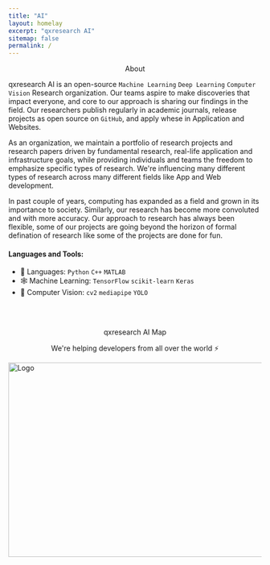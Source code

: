 ```yaml
---
title: "AI"
layout: homelay
excerpt: "qxresearch AI"
sitemap: false
permalink: /
---
```


<p align="center">
  About
</p>

qxresearch AI is an open-source `Machine Learning` `Deep Learning` `Computer Vision` Research organization. Our teams aspire to make discoveries that impact everyone, and core to our approach is sharing our findings in the field. Our researchers publish regularly in academic journals, release projects as open source on `GitHub`, and apply whese in Application and Websites.

As an organization, we maintain a portfolio of research projects and research papers driven by fundamental research, real-life application and infrastructure goals, while providing individuals and teams the freedom to emphasize specific types of research. We're influencing many different types of research across many different fields like App and Web development.

In past couple of years, computing has expanded as a field and grown in its importance to society. Similarly, our research has become more convoluted and with more accuracy. Our approach to research has always been flexible, some of our projects are going beyond the horizon of formal defination of research like some of the projects are done for fun. 

#### Languages and Tools:

 * 📐 Languages: `Python` `C++` `MATLAB`
 * 🕸 Machine Learning: `TensorFlow` `scikit‑learn` `Keras`
 * 🚀 Computer Vision: `cv2` `mediapipe` `YOLO`


<br>
<br>

<p align="center">
  qxresearch AI Map
</p>
 
 
 <p align="center">
   We're helping developers from all over the world ⚡
</p>

<p>
  <a href="https://www.youtube.com/channel/UCX7oe66V8zyFpAJyMfPL9VA">
    <img src="https://raw.githubusercontent.com/qxresearch/qxresearch.github.io/main/images/Delete/map%20qx.png" alt="Logo" width="622" height="386">
  </a>
</p>

<br>
<br>
